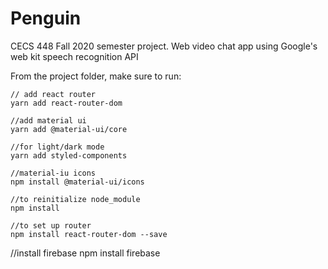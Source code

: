 # Penguin
CECS 448 Fall 2020 semester project. Web video chat app using Google's web kit speech recognition API

From the project folder, make sure to run:
```
// add react router
yarn add react-router-dom

//add material ui
yarn add @material-ui/core

//for light/dark mode
yarn add styled-components

//material-iu icons
npm install @material-ui/icons

//to reinitialize node_module
npm install

//to set up router
npm install react-router-dom --save
```
//install firebase
npm install firebase